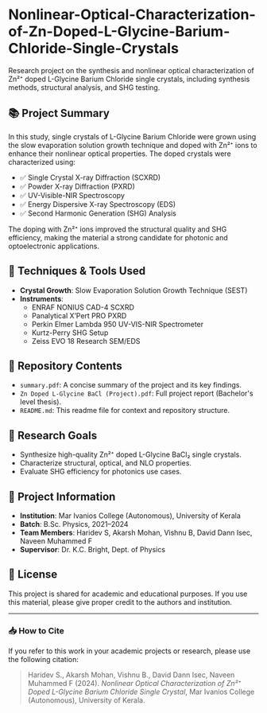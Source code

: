 # Nonlinear-Optical-Characterization-of-Zn-Doped-L-Glycine-Barium-Chloride-Single-Crystals
Research project on the synthesis and nonlinear optical characterization of Zn²⁺ doped L-Glycine Barium Chloride single crystals, including synthesis methods, structural analysis, and SHG testing.

## 📚 Project Summary

In this study, single crystals of L-Glycine Barium Chloride were grown using the slow evaporation solution growth technique and doped with Zn²⁺ ions to enhance their nonlinear optical properties. The doped crystals were characterized using:

- ✅ Single Crystal X-ray Diffraction (SCXRD)
- ✅ Powder X-ray Diffraction (PXRD)
- ✅ UV-Visible-NIR Spectroscopy
- ✅ Energy Dispersive X-ray Spectroscopy (EDS)
- ✅ Second Harmonic Generation (SHG) Analysis

The doping with Zn²⁺ ions improved the structural quality and SHG efficiency, making the material a strong candidate for photonic and optoelectronic applications.

## 🧪 Techniques & Tools Used

- **Crystal Growth**: Slow Evaporation Solution Growth Technique (SEST)
- **Instruments**:
  - ENRAF NONIUS CAD-4 SCXRD
  - Panalytical X’Pert PRO PXRD
  - Perkin Elmer Lambda 950 UV-VIS-NIR Spectrometer
  - Kurtz-Perry SHG Setup
  - Zeiss EVO 18 Research SEM/EDS

## 📂 Repository Contents

- `summary.pdf`: A concise summary of the project and its key findings.
- `Zn Doped L-Glycine BaCl (Project).pdf`: Full project report (Bachelor's level thesis).
- `README.md`: This readme file for context and repository structure.

## 🔬 Research Goals

- Synthesize high-quality Zn²⁺ doped L-Glycine BaCl₂ single crystals.
- Characterize structural, optical, and NLO properties.
- Evaluate SHG efficiency for photonics use cases.

## 🏫 Project Information

- **Institution**: Mar Ivanios College (Autonomous), University of Kerala  
- **Batch**: B.Sc. Physics, 2021–2024  
- **Team Members**: Haridev S, Akarsh Mohan, Vishnu B, David Dann Isec, Naveen Muhammed F  
- **Supervisor**: Dr. K.C. Bright, Dept. of Physics  

## 📜 License

This project is shared for academic and educational purposes. If you use this material, please give proper credit to the authors and institution.

---

### 📥 How to Cite

If you refer to this work in your academic projects or research, please use the following citation:

> Haridev S., Akarsh Mohan, Vishnu B., David Dann Isec, Naveen Muhammed F (2024). *Nonlinear Optical Characterization of Zn²⁺ Doped L-Glycine Barium Chloride Single Crystal*, Mar Ivanios College (Autonomous), University of Kerala.
